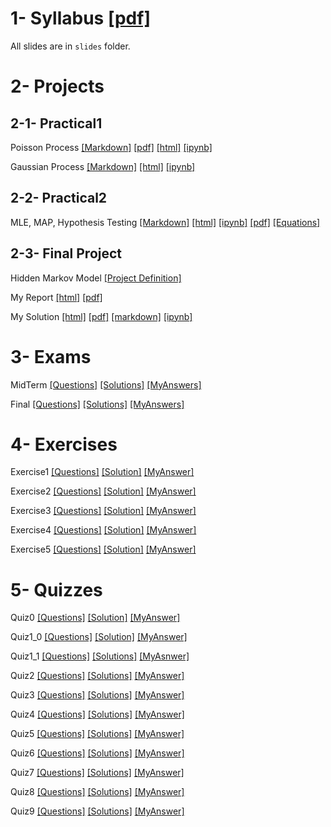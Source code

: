 # 1- Syllabus [[pdf]](Syllabus_SP_Fall_2021_v3.pdf)

All slides are in `slides` folder. 

# 2- Projects

## 2-1- Practical1

Poisson Process [[Markdown]](SP_PracticalHW1_Fall2021/AmirPourmand_Poisson%20Process_99210259.md) [[pdf]](SP_PracticalHW1_Fall2021/AmirPourmand_Poisson%20Process_99210259.pdf) [[html]](SP_PracticalHW1_Fall2021/AmirPourmand_Poisson%20Process_99210259.html) [[ipynb]](SP_PracticalHW1_Fall2021/AmirPourmand_Poisson%20Process_99210259.ipynb)

Gaussian Process [[Markdown]](SP_PracticalHW1_Fall2021/Gaussian%20Process_AmirPourmand_99210259.md) [[html]](SP_PracticalHW1_Fall2021/Gaussian%20Process_AmirPourmand_99210259.html) [[ipynb]](SP_PracticalHW1_Fall2021/Gaussian%20Process_AmirPourmand_99210259.ipynb)

## 2-2- Practical2

MLE, MAP, Hypothesis Testing [[Markdown]](SP_PracticalHW2_Fall2021/SP_PHW2_Code_AmirPourmand_99210259.md) [[html]](SP_PracticalHW2_Fall2021/SP_PHW2_Code_AmirPourmand_99210259.html) [[ipynb]](SP_PracticalHW2_Fall2021/SP_PHW2_Code_AmirPourmand_99210259.ipynb) [[pdf]](SP_PracticalHW2_Fall2021/SP_PHW2_Code_AmirPourmand_99210259.pdf) [[Equations]](SP_PracticalHW2_Fall2021/HW_Practical2_AmirPourmand.pdf)

## 2-3- Final Project

Hidden Markov Model [[Project Definition]](Final%20Project/پروژه_ی%20پایانی.pdf)

My Report [[html]](Final%20Project/Report_final_project_Stoch.html) [[pdf]](Final%20Project/Report_final_project_Stoch.pdf)

My Solution [[html]](Final%20Project/FinalStoch.html) [[pdf]](Final%20Project/FinalStoch.pdf) [[markdown]](Final%20Project/FinalStoch.md) [[ipynb]](Final%20Project/FinalStoch.ipynb)

# 3- Exams

MidTerm [[Questions]](Midterm/میانترم%20(2).pdf) [[Solutions]](Midterm/SP_Midterm_Solutions_Fall2021.pdf) [[MyAnswers]](Midterm/MidTerm_Me.pdf)

Final [[Questions]](Final/پایانترم%20(2).pdf) [[Solutions]](Final/SP_Final_Solutions_Fall2021.pdf) [[MyAnswers]](Final/final.pdf)

# 4- Exercises

Exercise1 [[Questions]](Exercise1/Exercise1_HW.pdf) [[Solution]](Exercise1/SP_HW1_Solutions_Fall%202021.pdf) [[MyAnswer]](Exercise1/SP_AmirPourmand_99210259.pdf)

Exercise2 [[Questions]](Exercise2/Exercise2_HW.pdf) [[Solution]](Exercise2/SP_HW2_Solutions_Fall2021.pdf) [[MyAnswer]](Exercise2/SP_AmirPourmand_99210259_HW2.pdf)

Exercise3 [[Questions]](Exercise3/تمرین%20۳.pdf) [[Solution]](Exercise3/SP_HW3_Solution3_Fall2021.pdf) [[MyAnswer]](Exercise3/SP_HW3_AmirPourmand_99210259-compressed.pdf)

Exercise4 [[Questions]](Exercise4/تمرین%20۴.pdf) [[Solution]](Exercise4/SP_HW4_Solutions_Fall2021.pdf) [[MyAnswer]](Exercise4/SP_AmirPourmand_99210259_hw4.pdf)

Exercise5 [[Questions]](Exercise5/تمرین%20۵.pdf) [[Solution]](Exercise5/SP_HW5_Solutions_Fall2021.pdf) [[MyAnswer]](Exercise5/SP_HW5_AmirPourmand_99210259.pdf)

# 5- Quizzes

Quiz0 [[Questions]](Quizzes/کوییز%20۰.pdf) [[Solution]](Quizzes/Solutions/SP_Prerequisite%20Quiz_Solutions_Fall%202021.pdf) [[MyAnswer]](Quizzes/Quiz0.pdf)

Quiz1_0 [[Questions]](Quizzes/کوییز%20۱.pdf) [[Solution]](Quizzes/Solutions/SP_Quiz1_Solutions_Fall%202021.pdf) [[MyAnswer]](Quizzes/Quiz1_0.pdf)

Quiz1_1 [[Questions]](Quizzes/کوییز%20جبرانی%20۱.pdf) [[Solutions]](Quizzes/Solutions/SP_Retake%20Quiz%201_Solutions_Fall2021.pdf) [[MyAsnwer]](Quizzes/Quiz1_1.pdf)

Quiz2 [[Questions]](Quizzes/کوییز%20۲.pdf) [[Solutions]](Quizzes/Solutions/SP_Quiz2_Solutions_Fall2021.jpg) [[MyAnswer]](Quizzes/Quiz2.pdf)

Quiz3 [[Questions]](Quizzes/کوییز%20۳.pdf) [[Solutions]](Quizzes/Solutions/SP_Quiz3_Solutions_Fall2021.pdf) [[MyAnswer]](Quizzes/Quiz3.pdf)

Quiz4 [[Questions]](Quizzes/کوییز%20۴.pdf) [[Solutions]](Quizzes/Solutions/SP_Quiz4_Solutions_Fall2021.pdf) [[MyAnswer]](Quizzes/Quiz4.pdf)

Quiz5 [[Questions]](Quizzes/کوییز%20۵.pdf) [[Solutions]](Quizzes/Solutions/SP_Quiz5_Solutions_Fall2021.pdf) [[MyAnswer]](Quizzes/Quiz5.pdf)

Quiz6 [[Questions]](Quizzes/کوییز%20۶%20(1).pdf) [[Solutions]](Quizzes/Solutions/SP_Quiz6_Solutions_Fall2021.pdf) [[MyAnswer]](Quizzes/Quiz6.pdf)

Quiz7 [[Questions]](Quizzes/کوییز%20۷%20(1).pdf) [[Solutions]](Quizzes/Solutions/SP_Quiz7_Solutions_Fall2021.pdf) [[MyAnswer]](Quizzes/Quiz7.pdf)

Quiz8 [[Questions]](Quizzes/کوییز%20۸.pdf) [[Solutions]](Quizzes/Solutions/SP_Quiz8_Solutions_Fall2021.pdf) [[MyAnswer]](Quizzes/Quiz7.pdf)

Quiz9 [[Questions]](Quizzes/کوییز%20۹%20(1).pdf) [[Solutions]](Quizzes/Solutions/SP_Quiz9_Solutions_Fall2021.pdf) [[MyAnswer]](Quizzes/Quiz9.pdf)
